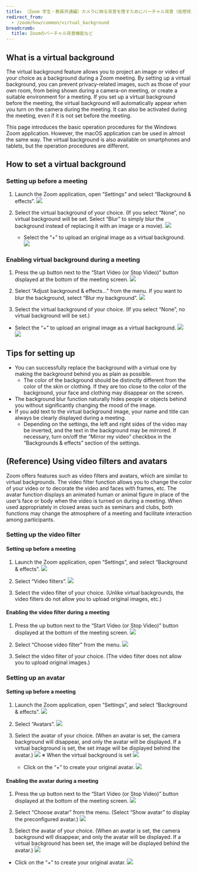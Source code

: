 ```yaml
---
title: （Zoom 学生・教員共通編）カメラに映る背景を隠すためにバーチャル背景（仮想背景）を設定する
redirect_from:
  - /zoom/how/common/virtual_background
breadcrumb:
  title: Zoomのバーチャル背景機能など
---
```


## What is a virtual background

The virtual background feature allows you to project an image or video of your choice as a background during a Zoom meeting. By setting up a virtual background, you can prevent privacy-related images, such as those of your own room, from being shown during a camera-on meeting, or create a suitable environment for a meeting. If you set up a virtual background before the meeting, the virtual background will automatically appear when you turn on the camera during the meeting. It can also be activated during the meeting, even if it is not set before the meeting.

This page introduces the basic operation procedures for the Windows Zoom application. However, the macOS application can be used in almost the same way. The virtual background is also available on smartphones and tablets, but the operation procedures are different.

## How to set a virtual background

### Setting up before a meeting

1. Launch the Zoom application, open “Settings” and select “Background & effects”.
  ![](images/open_settings.png)

2. Select the virtual background of your choice. (If you select “None”, no virtual background will be set. Select “Blur” to simply blur the background instead of replacing it with an image or a movie).
  ![](images/open_settings_of_virtual_screen.png)

   * Select the “+” to upload an original image as a virtual background.
     ![](images/add_virtual_screen.png)

### Enabling virtual background during a meeting

1. Press the up button next to the “Start Video (or Stop Video)” button displayed at the bottom of the meeting screen.
  ![](images/open_settings_of_video.png)

2. Select “Adjust background & effects…” from the menu. If you want to blur the background, select “Blur my background”. 
  ![](images/select_settings_of_virtual_screen.png)

3. 	Select the virtual background of your choice. (If you select “None”, no virtual background will be set.)
   * Select the “+” to upload an original image as a virtual background.
     ![](images/open_settings_of_virtual_screen.png)
      <br/>
     ![](images/add_virtual_screen.png)

## Tips for setting up

* You can successfully replace the background with a virtual one by making the background behind you as plain as possible.
    * The color of the background should be distinctly different from the color of the skin or clothing. If they are too close to the color of the background, your face and clothing may disappear on the screen.
* The background blur function naturally hides people or objects behind you without significantly changing the mood of the image.
* If you add text to the virtual background image, your name and title can always be clearly displayed during a meeting.
    * Depending on the settings, the left and right sides of the video may be inverted, and the text in the background may be mirrored. If necessary, turn on/off the “Mirror my video” checkbox in the “Backgrounds & effects” section of the settings.

## (Reference) Using video filters and avatars

Zoom offers features such as video filters and avatars, which are similar to virtual backgrounds.
The video filter function allows you to change the color of your video or to decorate the video and faces with frames, etc. The avatar function displays an animated human or animal figure in place of the user’s face or body when the video is turned on during a meeting.
When used appropriately in closed areas such as seminars and clubs, both functions may change the atmosphere of a meeting and facilitate interaction among participants.

### Setting up the video filter

#### Setting up before a meeting

1. 	Launch the Zoom application, open “Settings”, and select “Background & effects”.
  ![](images/open_settings.png)

2. Select “Video filters”.
  ![](images/open_settings_of_video_filter.png)

3. Select the video filter of your choice. (Unlike virtual backgrounds, the video filters do not allow you to upload original images, etc.)

#### Enabling the video filter during a meeting

1. Press the up button next to the “Start Video (or Stop Video)” button displayed at the bottom of the meeting screen.
  ![](images/open_settings_of_video.png)

2. Select “Choose video filter” from the menu.
  ![](images/select_settings_of_video_filter.png)

3. Select the video filter of your choice. (The video filter does not allow you to upload original images.) 

### Setting up an avatar

#### Setting up before a meeting

1. Launch the Zoom application, open “Settings”, and select “Background & effects”.
  ![](images/open_settings.png)

2. Select “Avatars”.
  ![](images/open_settings_of_avatar.png)

3. Select the avatar of your choice. (When an avatar is set, the camera background will disappear, and only the avatar will be displayed. If a virtual background is set, the set image will be displayed behind the avatar.)
  ![](images/select_avatar.png)
   ※ When the virtual background is set
    ![](images/avatar_with_virtual_screen.png)

   * Click on the “+” to create your original avatar.
    ![](images/add_original_avatar.png)

#### Enabling the avatar during a meeting

1. Press the up button next to the “Start Video (or Stop Video)” button displayed at the bottom of the meeting screen.
  ![](images/open_settings_of_video.png)

2. 	Select “Choose avatar” from the menu. (Select “Show avatar” to display the preconfigured avatar.)
  ![](images/select_settings_of_avatar.png)

3. 	Select the avatar of your choice. (When an avatar is set, the camera background will disappear, and only the avatar will be displayed. If a virtual background has been set, the image will be displayed behind the avatar.)
  ![](images/select_avatar.png)

   * Click on the “+” to create your original avatar.
  ![](images/add_original_avatar.png)


